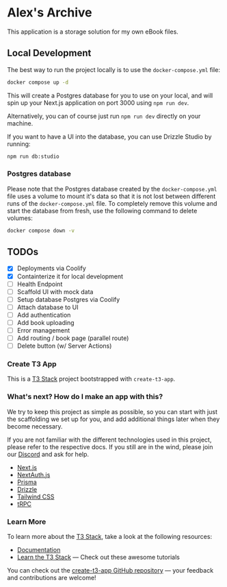 # Alex's Archive

This application is a storage solution for my own eBook files.

## Local Development

The best way to run the project locally is to use the `docker-compose.yml` file:

```bash
docker compose up -d
```

This will create a Postgres database for you to use on your local, and will spin up your Next.js application on port 3000 using `npm run dev`.

Alternatively, you can of course just run `npm run dev` directly on your machine.

If you want to have a UI into the database, you can use Drizzle Studio by running:

```bash
npm run db:studio
```

### Postgres database

Please note that the Postgres database created by the `docker-compose.yml` file uses a volume to mount it's data so that it is not lost between different runs of the `docker-compose.yml` file. To completely remove this volume and start the database from fresh, use the following command to delete volumes:

```bash
docker compose down -v
```

## TODOs

- [x] Deployments via Coolify
- [x] Containterize it for local development
- [ ] Health Endpoint
- [ ] Scaffold UI with mock data
- [ ] Setup database Postgres via Coolify
- [ ] Attach database to UI
- [ ] Add authentication
- [ ] Add book uploading
- [ ] Error management
- [ ] Add routing / book page (parallel route)
- [ ] Delete button (w/ Server Actions)

### Create T3 App

This is a [T3 Stack](https://create.t3.gg/) project bootstrapped with `create-t3-app`.

### What's next? How do I make an app with this?

We try to keep this project as simple as possible, so you can start with just the scaffolding we set up for you, and add additional things later when they become necessary.

If you are not familiar with the different technologies used in this project, please refer to the respective docs. If you still are in the wind, please join our [Discord](https://t3.gg/discord) and ask for help.

- [Next.js](https://nextjs.org)
- [NextAuth.js](https://next-auth.js.org)
- [Prisma](https://prisma.io)
- [Drizzle](https://orm.drizzle.team)
- [Tailwind CSS](https://tailwindcss.com)
- [tRPC](https://trpc.io)

### Learn More

To learn more about the [T3 Stack](https://create.t3.gg/), take a look at the following resources:

- [Documentation](https://create.t3.gg/)
- [Learn the T3 Stack](https://create.t3.gg/en/faq#what-learning-resources-are-currently-available) — Check out these awesome tutorials

You can check out the [create-t3-app GitHub repository](https://github.com/t3-oss/create-t3-app) — your feedback and contributions are welcome!
